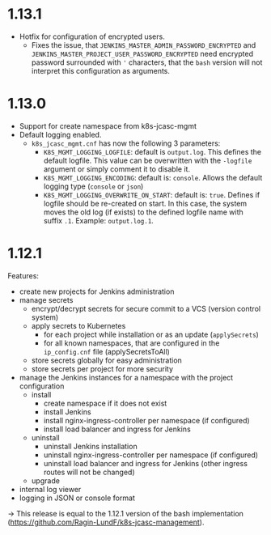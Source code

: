# 1.13.1
* Hotfix for configuration of encrypted users.
  * Fixes the issue, that `JENKINS_MASTER_ADMIN_PASSWORD_ENCRYPTED` and `JENKINS_MASTER_PROJECT_USER_PASSWORD_ENCRYPTED` need encrypted password surrounded with `'` characters, that the `bash` version will not interpret this configuration as arguments.

# 1.13.0
* Support for create namespace from k8s-jcasc-mgmt
* Default logging enabled.
  * `k8s_jcasc_mgmt.cnf` has now the following 3 parameters:
    * `K8S_MGMT_LOGGING_LOGFILE`: default is `output.log`. This defines the default logfile. This value can be overwritten with the `-logfile` argument or simply comment it to disable it.
    * `K8S_MGMT_LOGGING_ENCODING`: default is: `console`. Allows the default logging type (`console` or `json`)
    * `K8S_MGMT_LOGGING_OVERWRITE_ON_START`: default is: `true`. Defines if logfile should be re-created on start. In this case, the system moves the old log (if exists) to the defined logfile name with suffix `.1`. Example: `output.log.1`.

# 1.12.1
Features:

* create new projects for Jenkins administration
* manage secrets
    * encrypt/decrypt secrets for secure commit to a VCS (version control system)
    * apply secrets to Kubernetes
        * for each project while installation or as an update (`applySecrets`)
        * for all known namespaces, that are configured in the `ip_config.cnf` file (applySecretsToAll)
    * store secrets globally for easy administration
    * store secrets per project for more security
* manage the Jenkins instances for a namespace with the project configuration
    * install
        * create namespace if it does not exist
        * install Jenkins
        * install nginx-ingress-controller per namespace (if configured)
        * install load balancer and ingress for Jenkins
    * uninstall
        * uninstall Jenkins installation
        * uninstall nginx-ingress-controller per namespace (if configured)
        * uninstall load balancer and ingress for Jenkins (other ingress routes will not be changed)
    * upgrade
* internal log viewer
* logging in JSON or console format

-> This release is equal to the 1.12.1 version of the bash implementation (https://github.com/Ragin-LundF/k8s-jcasc-management).
